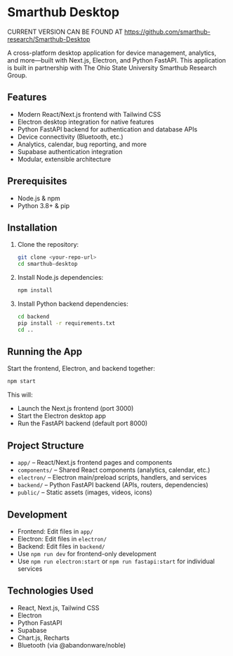 # Smarthub Desktop

CURRENT VERSION CAN BE FOUND AT https://github.com/smarthub-research/Smarthub-Desktop

A cross-platform desktop application for device management, analytics, and more—built with Next.js, Electron, and Python FastAPI. 
This application is built in partnership with The Ohio State University Smarthub Research Group.

## Features

- Modern React/Next.js frontend with Tailwind CSS
- Electron desktop integration for native features
- Python FastAPI backend for authentication and database APIs
- Device connectivity (Bluetooth, etc.)
- Analytics, calendar, bug reporting, and more
- Supabase authentication integration
- Modular, extensible architecture

## Prerequisites

- Node.js & npm
- Python 3.8+ & pip

## Installation

1. Clone the repository:
   ```bash
   git clone <your-repo-url>
   cd smarthub-desktop
   ```
2. Install Node.js dependencies:
   ```bash
   npm install
   ```
3. Install Python backend dependencies:
   ```bash
   cd backend
   pip install -r requirements.txt
   cd ..
   ```

## Running the App

Start the frontend, Electron, and backend together:
```bash
npm start
```
This will:
- Launch the Next.js frontend (port 3000)
- Start the Electron desktop app
- Run the FastAPI backend (default port 8000)

## Project Structure

- `app/` – React/Next.js frontend pages and components
- `components/` – Shared React components (analytics, calendar, etc.)
- `electron/` – Electron main/preload scripts, handlers, and services
- `backend/` – Python FastAPI backend (APIs, routers, dependencies)
- `public/` – Static assets (images, videos, icons)

## Development

- Frontend: Edit files in `app/`
- Electron: Edit files in `electron/`
- Backend: Edit files in `backend/`
- Use `npm run dev` for frontend-only development
- Use `npm run electron:start` or `npm run fastapi:start` for individual services

## Technologies Used

- React, Next.js, Tailwind CSS
- Electron
- Python FastAPI
- Supabase
- Chart.js, Recharts
- Bluetooth (via @abandonware/noble)
